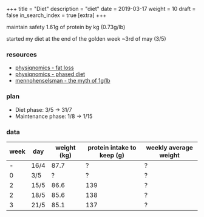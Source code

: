 +++
title = "Diet"
description = "diet"
date = 2019-03-17
weight = 10
draft = false
in_search_index = true
[extra]
+++

maintain safety 1.61g of protein by kg (0.73g/lb)

started my diet at the end of the golden week ~3rd of may (3/5)

### resources

- [physiqnomics - fat loss](http://physiqonomics.com/fat-loss/)
- [physiqnomics - phased diet](http://physiqonomics.com/the-phase-diet/)
- [mennohenselsman - the myth of 1g/lb](https://mennohenselmans.com/the-myth-of-1glb-optimal-protein-intake-for-bodybuilders/)

### plan

- Diet phase: 3/5 -> 31/7
- Maintenance phase: 1/8 -> 1/15

### data

| week | day  | weight (kg) | protein intake to keep (g) | weekly average weight |
|------|------|-------------|----------------------------|-----------------------|
| -    | 16/4 | 87.7        | ?                          | ?                     |
| 0    | 3/5  | ?           | ?                          | ?                     |
| 2    | 15/5 | 86.6        | 139                        | ?                     |
| 2    | 18/5 | 85.6        | 138                        | ?                     |
| 3    | 21/5 | 85.1        | 137                        | ?                     |
